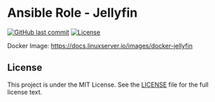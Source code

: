 # Ansible Role - Jellyfin

[![GitHub last commit](https://img.shields.io/github/last-commit/ursinn/ansible-role-jellyfin?logo=github&style=for-the-badge)](https://github.com/ursinn/ansible-role-jellyfin/commits)
[![License](https://img.shields.io/github/license/ursinn/ansible-role-jellyfin?style=for-the-badge)](https://github.com/ursinn/ansible-role-jellyfin/blob/main/LICENSE)

Docker Image: https://docs.linuxserver.io/images/docker-jellyfin

## License

This project is under the MIT License. See the [LICENSE](https://github.com/ursinn/ansible-role-jellyfin/blob/main/LICENSE) file for the full license text.
